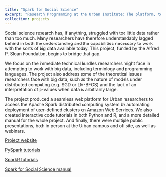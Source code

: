 ```yaml
---
title: "Spark for Social Science"
excerpt: "Research Programming at the Urban Institute: The platform, tools, and lessons to help bridge the gap between social science researchers and the big data methods used in data science."
collection: projects
---
```


Social science research has, if anything, struggled with too little data rather than too much.  Many researchers have therefore understandably lagged behind in both the understanding and the capabilities necessary to work with the sorts of big data available today.  This project, funded by the Alfred P. Sloan Foundation, begins to bridge that gap.

We focus on the immediate technical hurdles researchers might face in attempting to work with big data, including terminlogy and programming languages.  The project also address some of the theoretical issues researchers face with big data, such as the nature of models under distributed computing (e.g. SGD or LM-BFGS) and the lack of an interpretation of p-values when data is arbitrarily large.

The project produced a seamless web platform for Urban researchers to access the Apache Spark distributed computing system by automating deployment of user-defined clusters on Amazon Web Services.  We also created interactive code tutorials in both Python and R, and a more detailed manual for the whole project.  And finally, there were multiple public presentations, both in person at the Urban campus and off site, as well as webinars.

[Project website](https://adrf.urban.org/)

[PySpark tutorials](https://github.com/UrbanInstitute/pyspark-tutorials)

[SparkR tutorials](https://github.com/UrbanInstitute/sparkr-tutorials)

[Spark for Social Science manual](https://github.com/UrbanInstitute/spark-social-science-manual)
